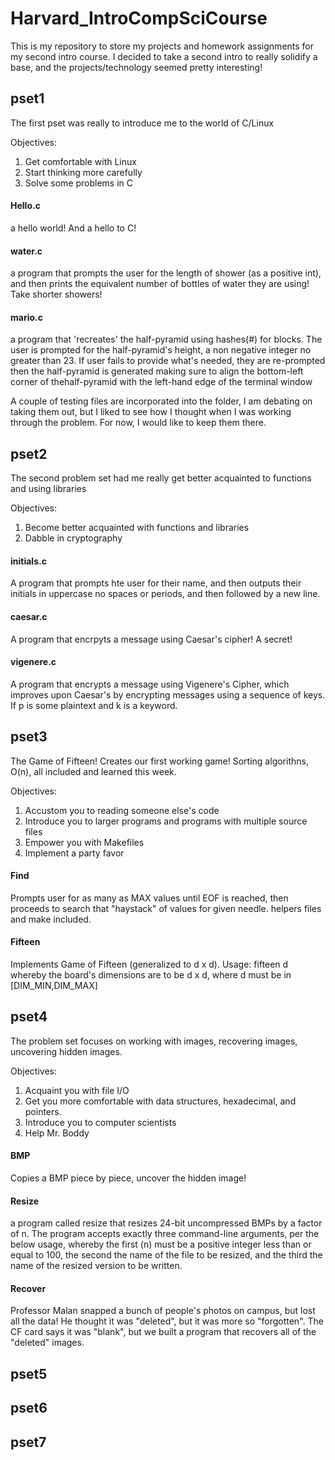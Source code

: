 # Harvard_IntroCompSciCourse
This is my repository to store my projects and homework assignments for my second intro course. I decided to take a second intro to really solidify a base, and the projects/technology seemed pretty interesting! 

## pset1 

The first pset was really to introduce me to the world of C/Linux

Objectives:
  1. Get comfortable with Linux
  2. Start thinking more carefully
  3. Solve some problems in C

#### Hello.c 

  a hello world! And a hello to C!
  
#### water.c

  a program that prompts the user for the length of shower (as a positive int), and then prints
  the equivalent number of bottles of water they are using! Take shorter showers!
  
#### mario.c

  a program that 'recreates' the half-pyramid using hashes(#) for blocks. The user is prompted for the half-pyramid's
  height, a non negative integer no greater than 23. If user fails to provide what's needed, they are re-prompted
  then the half-pyramid is generated making sure to align the bottom-left corner of thehalf-pyramid with the left-hand 
  edge of the terminal window
  
  A couple of testing files are incorporated into the folder, I am debating on taking them out, but I liked 
  to see how I thought when I was working through the problem. For now, I would like to keep them there. 
  
  
  
## pset2
  
The second problem set had me really get better acquainted to functions and using libraries 
  
Objectives:
  1. Become better acquainted with functions and libraries
  2. Dabble in cryptography
  
#### initials.c

  A program that prompts hte user for their name, and then outputs their initials in uppercase
  no spaces or periods, and then followed by a new line. 

#### caesar.c

  A program that encrpyts a message using Caesar's cipher! A secret!

#### vigenere.c

  A program that encrypts a message using Vigenere's Cipher, which improves upon Caesar's by encrypting messages
  using a sequence of keys. If p is some plaintext and k is a keyword.
  
  
## pset3
  
  The Game of Fifteen! Creates our first working game! Sorting algorithns, O(n), all included and learned this week. 
  
Objectives:
  1. Accustom you to reading someone else's code
  2. Introduce you to larger programs and programs with multiple source files
  3. Empower you with Makefiles
  4. Implement a party favor
  
#### Find

Prompts user for as many as MAX values until EOF is reached, 
then proceeds to search that "haystack" of values for given needle.
helpers files and make included. 

#### Fifteen

Implements Game of Fifteen (generalized to d x d).
Usage: fifteen d
whereby the board's dimensions are to be d x d,
where d must be in [DIM_MIN,DIM_MAX]
  
## pset4
  
  The problem set focuses on working with images, recovering images, uncovering hidden
  images. 
  
Objectives:
  1. Acquaint you with file I/O
  2. Get you more comfortable with data structures, hexadecimal, and pointers.
  3. Introduce you to computer scientists
  4. Help Mr. Boddy
  
#### BMP

Copies a BMP piece by piece, uncover the hidden image!

#### Resize

a program called resize that resizes 24-bit uncompressed BMPs by a factor of n. The program accepts exactly three command-line arguments, per the below usage, whereby the first (n) must be a positive integer less than or equal to 100, the second the name of the file to be resized, and the third the name of the resized version to be written.

#### Recover

Professor Malan snapped a bunch of people's photos on campus, but lost all the data! He thought it was "deleted",
but it was more so "forgotten". The CF card says it was "blank", but we built a program that recovers all of the 
"deleted" images. 
  
## pset5
  
## pset6
  
  
## pset7
  
  
